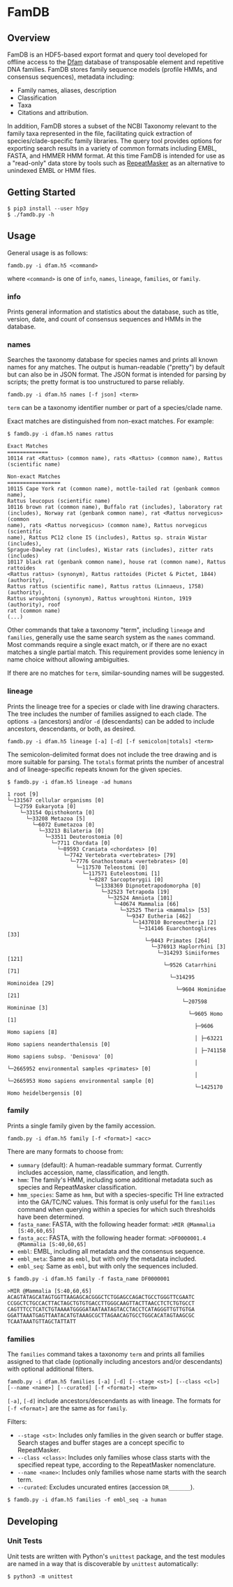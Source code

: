 # FamDB

## Overview

FamDB is an HDF5-based export format and query tool developed for offline access
to the [Dfam] database of transposable element and repetitive DNA families. FamDB stores family
sequence models (profile HMMs, and consensus sequences), metadata including:

 * Family names, aliases, description
 * Classification
 * Taxa
 * Citations and attribution.
 
In addition, FamDB stores a subset of the NCBI Taxonomy relevant to the family taxa represented
in the file, facilitating quick extraction of species/clade-specific family libraries.  The query tool provides options for exporting search results in a variety of common formats including EMBL, FASTA, and HMMER HMM format.
At this time FamDB is intended for use as a "read-only" data store by tools
such as [RepeatMasker] as an alternative to unindexed EMBL or HMM files.

[Dfam]: https://www.dfam.org/
[RepeatMasker]: http://www.repeatmasker.org/

## Getting Started

```
$ pip3 install --user h5py
$ ./famdb.py -h
```

## Usage

General usage is as follows:

`famdb.py -i dfam.h5 <command>`

where `<command>` is one of `info`, `names`, `lineage`, `families`, or `family`.

### info

Prints general information and statistics about the database, such as title,
version, date, and count of consensus sequences and HMMs in the database.

### names

Searches the taxonomy database for species names and prints all known names for
any matches. The output is human-readable ("pretty") by default but can also be
in JSON format. The JSON format is intended for parsing by scripts; the pretty
format is too unstructured to parse reliably.

`famdb.py -i dfam.h5 names [-f json] <term>`

`term` can be a taxonomy identifier number or part of a species/clade name.

Exact matches are distinguished from non-exact matches. For example:

```
$ famdb.py -i dfam.h5 names rattus

Exact Matches
=============
10114 rat <Rattus> (common name), rats <Rattus> (common name), Rattus
(scientific name)

Non-exact Matches
=================
10115 Cape York rat (common name), mottle-tailed rat (genbank common name),
Rattus leucopus (scientific name)
10116 brown rat (common name), Buffalo rat (includes), laboratory rat
(includes), Norway rat (genbank common name), rat <Rattus norvegicus> (common
name), rats <Rattus norvegicus> (common name), Rattus norvegicus (scientific
name), Rattus PC12 clone IS (includes), Rattus sp. strain Wistar (includes),
Sprague-Dawley rat (includes), Wistar rats (includes), zitter rats (includes)
10117 black rat (genbank common name), house rat (common name), Rattus rattoides
<Rattus rattus> (synonym), Rattus rattoides (Pictet & Pictet, 1844) (authority),
Rattus rattus (scientific name), Rattus rattus (Linnaeus, 1758) (authority),
Rattus wroughtoni (synonym), Rattus wroughtoni Hinton, 1919 (authority), roof
rat (common name)
(...)
```

Other commands that take a taxonomy "term", including `lineage` and `families`,
generally use the same search system as the `names` command. Most commands
require a single exact match, or if there are no exact matches a single partial
match. This requirement provides some leniency in name choice without allowing
ambiguities.

If there are no matches for `term`, similar-sounding names will be suggested.

### lineage

Prints the lineage tree for a species or clade with line drawing characters. The
tree includes the number of families assigned to each clade. The options `-a`
(ancestors) and/or `-d` (descendants) can be added to include ancestors,
descendants, or both, as desired.

`famdb.py -i dfam.h5 lineage [-a] [-d] [-f semicolon|totals] <term>`

The semicolon-delimited format does not include the tree drawing and is more
suitable for parsing. The `totals` format prints the number of ancestral
and of lineage-specific repeats known for the given species.

```
$ famdb.py -i dfam.h5 lineage -ad humans

1 root [9]
└─131567 cellular organisms [0]
  └─2759 Eukaryota [0]
    └─33154 Opisthokonta [0]
      └─33208 Metazoa [5]
        └─6072 Eumetazoa [0]
          └─33213 Bilateria [0]
            └─33511 Deuterostomia [0]
              └─7711 Chordata [0]
                └─89593 Craniata <chordates> [0]
                  └─7742 Vertebrata <vertebrates> [79]
                    └─7776 Gnathostomata <vertebrates> [0]
                      └─117570 Teleostomi [0]
                        └─117571 Euteleostomi [1]
                          └─8287 Sarcopterygii [0]
                            └─1338369 Dipnotetrapodomorpha [0]
                              └─32523 Tetrapoda [19]
                                └─32524 Amniota [101]
                                  └─40674 Mammalia [66]
                                    └─32525 Theria <mammals> [53]
                                      └─9347 Eutheria [462]
                                        └─1437010 Boreoeutheria [2]
                                          └─314146 Euarchontoglires [33]
                                            └─9443 Primates [264]
                                              └─376913 Haplorrhini [3]
                                                └─314293 Simiiformes [121]
                                                  └─9526 Catarrhini [71]
                                                    └─314295 Hominoidea [29]
                                                      └─9604 Hominidae [21]
                                                        └─207598 Homininae [3]
                                                          └─9605 Homo [1]
                                                            ├─9606 Homo sapiens [8]
                                                            │ ├─63221 Homo sapiens neanderthalensis [0]
                                                            │ ├─741158 Homo sapiens subsp. 'Denisova' [0]
                                                            │ └─2665952 environmental samples <primates> [0]
                                                            │   └─2665953 Homo sapiens environmental sample [0]
                                                            └─1425170 Homo heidelbergensis [0]
```

### family

Prints a single family given by the family accession.

`famdb.py -i dfam.h5 family [-f <format>] <acc>`

There are many formats to choose from:

  * `summary` (default): A human-readable summary format. Currently includes
    accession, name, classification, and length.
  * `hmm`: The family's HMM, including some additional metadata such as species
    and RepeatMasker classification.
  * `hmm_species`: Same as `hmm`, but with a species-specific TH line extracted
    into the GA/TC/NC values. This format is only useful for the `families`
    command when querying within a species for which such thresholds have been
    determined.
  * `fasta_name`: FASTA, with the following header format:
    `>MIR @Mammalia [S:40,60,65]`
  * `fasta_acc`: FASTA, with the following header format:
    `>DF0000001.4 @Mammalia [S:40,60,65]`
  * `embl`: EMBL, including all metadata and the consensus sequence.
  * `embl_meta`: Same as `embl`, but with only the metadata included.
  * `embl_seq`: Same as `embl`, but with only the sequences included.

```
$ famdb.py -i dfam.h5 family -f fasta_name DF0000001

>MIR @Mammalia [S:40,60,65]
ACAGTATAGCATAGTGGTTAAGAGCACGGGCTCTGGAGCCAGACTGCCTGGGTTCGAATC
CCGGCTCTGCCACTTACTAGCTGTGTGACCTTGGGCAAGTTACTTAACCTCTCTGTGCCT
CAGTTTCCTCATCTGTAAAATGGGGATAATAATAGTACCTACCTCATAGGGTTGTTGTGA
GGATTAAATGAGTTAATACATGTAAAGCGCTTAGAACAGTGCCTGGCACATAGTAAGCGC
TCAATAAATGTTAGCTATTATT
```

### families

The `families` command takes a taxonomy `term` and prints all families assigned
to that clade (optionally including ancestors and/or descendants) with optional
additional filters.

`famdb.py -i dfam.h5 families [-a] [-d]
  [--stage <st>] [--class <cl>] [--name <name>] [--curated]
  [-f <format>]
  <term>`

`[-a]`, `[-d]` include ancestors/descendants as with lineage.
The formats for `[-f <format>]` are the same as for `family`.

Filters:
  * `--stage <st>`: Includes only families in the given search or buffer stage.
    Search stages and buffer stages are a concept specific to RepeatMasker.
  * `--class <class>`: Includes only families whose class starts with the
    specified repeat type, according to the RepeatMasker nomenclature.
  * `--name <name>`: Includes only families whose name starts with the search
    term.
  * `--curated`: Excludes uncurated entires (accession `DR_______`).

```
$ famdb.py -i dfam.h5 families -f embl_seq -a human
```

## Developing

### Unit Tests

Unit tests are written with Python's `unittest` package, and the test modules
are named in a way that is discoverable by `unittest` automatically:

```
$ python3 -m unittest
```
